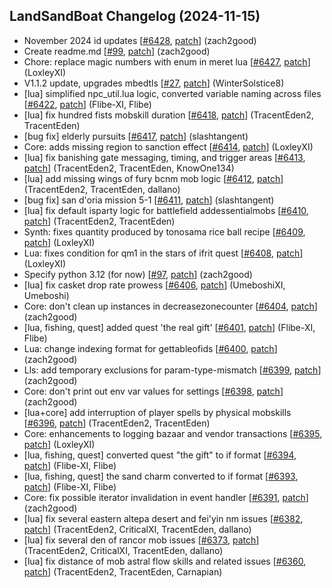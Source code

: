 ## LandSandBoat Changelog (2024-11-15)
- November 2024 id updates [[#6428](https://github.com/LandSandBoat/server/pull/6428), [patch](https://github.com/LandSandBoat/server/pull/6428.patch)] (zach2good)
- Create readme.md [[#99](https://github.com/LandSandBoat/lsb-wiki/pull/99), [patch](https://github.com/LandSandBoat/lsb-wiki/pull/99.patch)] (zach2good)
- Chore: replace magic numbers with enum in meret lua [[#6427](https://github.com/LandSandBoat/server/pull/6427), [patch](https://github.com/LandSandBoat/server/pull/6427.patch)] (LoxleyXI)
- V1.1.2 update, upgrades mbedtls [[#27](https://github.com/LandSandBoat/xiloader/pull/27), [patch](https://github.com/LandSandBoat/xiloader/pull/27.patch)] (WinterSolstice8)
- [lua] simplified npc_util.lua logic, converted variable naming across files [[#6422](https://github.com/LandSandBoat/server/pull/6422), [patch](https://github.com/LandSandBoat/server/pull/6422.patch)] (Flibe-XI, Flibe)
- [lua] fix hundred fists mobskill duration [[#6418](https://github.com/LandSandBoat/server/pull/6418), [patch](https://github.com/LandSandBoat/server/pull/6418.patch)] (TracentEden2, TracentEden)
- [bug fix] elderly pursuits [[#6417](https://github.com/LandSandBoat/server/pull/6417), [patch](https://github.com/LandSandBoat/server/pull/6417.patch)] (slashtangent)
- Core: adds missing region to sanction effect [[#6414](https://github.com/LandSandBoat/server/pull/6414), [patch](https://github.com/LandSandBoat/server/pull/6414.patch)] (LoxleyXI)
- [lua] fix banishing gate messaging, timing, and trigger areas [[#6413](https://github.com/LandSandBoat/server/pull/6413), [patch](https://github.com/LandSandBoat/server/pull/6413.patch)] (TracentEden2, TracentEden, KnowOne134)
- [lua] add missing wings of fury bcnm mob logic [[#6412](https://github.com/LandSandBoat/server/pull/6412), [patch](https://github.com/LandSandBoat/server/pull/6412.patch)] (TracentEden2, TracentEden, dallano)
- [bug fix] san d'oria mission 5-1 [[#6411](https://github.com/LandSandBoat/server/pull/6411), [patch](https://github.com/LandSandBoat/server/pull/6411.patch)] (slashtangent)
- [lua] fix default isparty logic for battlefield addessentialmobs [[#6410](https://github.com/LandSandBoat/server/pull/6410), [patch](https://github.com/LandSandBoat/server/pull/6410.patch)] (TracentEden2, TracentEden)
- Synth: fixes quantity produced by tonosama rice ball recipe [[#6409](https://github.com/LandSandBoat/server/pull/6409), [patch](https://github.com/LandSandBoat/server/pull/6409.patch)] (LoxleyXI)
- Lua: fixes condition for qm1 in the stars of ifrit quest [[#6408](https://github.com/LandSandBoat/server/pull/6408), [patch](https://github.com/LandSandBoat/server/pull/6408.patch)] (LoxleyXI)
- Specify python 3.12 (for now) [[#97](https://github.com/LandSandBoat/lsb-wiki/pull/97), [patch](https://github.com/LandSandBoat/lsb-wiki/pull/97.patch)] (zach2good)
- [lua] fix casket drop rate prowess [[#6406](https://github.com/LandSandBoat/server/pull/6406), [patch](https://github.com/LandSandBoat/server/pull/6406.patch)] (UmeboshiXI, Umeboshi)
- Core: don't clean up instances in decreasezonecounter [[#6404](https://github.com/LandSandBoat/server/pull/6404), [patch](https://github.com/LandSandBoat/server/pull/6404.patch)] (zach2good)
- [lua, fishing, quest] added quest 'the real gift' [[#6401](https://github.com/LandSandBoat/server/pull/6401), [patch](https://github.com/LandSandBoat/server/pull/6401.patch)] (Flibe-XI, Flibe)
- Lua: change indexing format for gettableofids [[#6400](https://github.com/LandSandBoat/server/pull/6400), [patch](https://github.com/LandSandBoat/server/pull/6400.patch)] (zach2good)
- Lls: add temporary exclusions for param-type-mismatch [[#6399](https://github.com/LandSandBoat/server/pull/6399), [patch](https://github.com/LandSandBoat/server/pull/6399.patch)] (zach2good)
- Core: don't print out env var values for settings [[#6398](https://github.com/LandSandBoat/server/pull/6398), [patch](https://github.com/LandSandBoat/server/pull/6398.patch)] (zach2good)
- [lua+core] add interruption of player spells by physical mobskills [[#6396](https://github.com/LandSandBoat/server/pull/6396), [patch](https://github.com/LandSandBoat/server/pull/6396.patch)] (TracentEden2, TracentEden)
- Core: enhancements to logging bazaar and vendor transactions [[#6395](https://github.com/LandSandBoat/server/pull/6395), [patch](https://github.com/LandSandBoat/server/pull/6395.patch)] (LoxleyXI)
- [lua, fishing, quest] converted quest "the gift" to if format [[#6394](https://github.com/LandSandBoat/server/pull/6394), [patch](https://github.com/LandSandBoat/server/pull/6394.patch)] (Flibe-XI, Flibe)
- [lua, fishing, quest] the sand charm converted to if format [[#6393](https://github.com/LandSandBoat/server/pull/6393), [patch](https://github.com/LandSandBoat/server/pull/6393.patch)] (Flibe-XI, Flibe)
- Core: fix possible iterator invalidation in event handler [[#6391](https://github.com/LandSandBoat/server/pull/6391), [patch](https://github.com/LandSandBoat/server/pull/6391.patch)] (zach2good)
- [lua] fix several eastern altepa desert and fei'yin nm issues [[#6382](https://github.com/LandSandBoat/server/pull/6382), [patch](https://github.com/LandSandBoat/server/pull/6382.patch)] (TracentEden2, CriticalXI, TracentEden, dallano)
- [lua] fix several den of rancor mob issues [[#6373](https://github.com/LandSandBoat/server/pull/6373), [patch](https://github.com/LandSandBoat/server/pull/6373.patch)] (TracentEden2, CriticalXI, TracentEden, dallano)
- [lua] fix distance of mob astral flow skills and related issues [[#6360](https://github.com/LandSandBoat/server/pull/6360), [patch](https://github.com/LandSandBoat/server/pull/6360.patch)] (TracentEden2, TracentEden, Carnapian)
